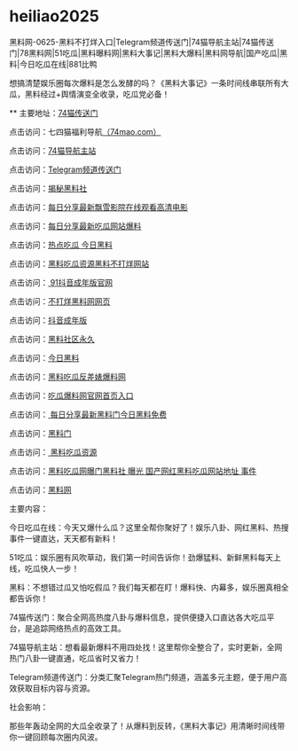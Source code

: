 # heiliao2025
黑料网-0625-黑料不打烊入口|Telegram频道传送门|74猫导航主站|74猫传送门|78黑料网|51吃瓜|黑料曝料网|黑料大事记|黑料大爆料|黑料网导航|国产吃瓜|黑料|今日吃瓜在线|881比鸭

想搞清楚娱乐圈每次爆料是怎么发酵的吗？《黑料大事记》一条时间线串联所有大瓜，黑料经过+舆情演变全收录，吃瓜党必备！

** 主要地址：<a href="https://74mao.com/">74猫传送门</a>

点击访问：七四猫福利导航<a href="https://74mao.com/">（74mao.com）</a>

点击访问：<a href="https://74mao.com/">74猫导航主站</a>

点击访问：<a href="https://74mao.com/">Telegram频道传送门</a>

点击访问：<a href="https://hl425.pages.dev/">揭秘黑料社</a>

点击访问：<a href="https://hl389.pages.dev/">每日分享最新飘雪影院在线观看高清电影</a>

点击访问：<a href="https://hl437.pages.dev/">每日分享最新吃瓜网站爆料</a>

点击访问：<a href="https://hl426.pages.dev/">热点吃瓜 今日黑料 </a>

点击访问：<a href="https://hl427.pages.dev/">黑料吃瓜资源黑料不打烊网站</a>

点击访问：<a href="https://dy2-06.pages.dev/"> 91抖音成年版官网</a>

点击访问：<a href="https://cg10-1.pages.dev/">不打烊黑料网网页</a>

点击访问：<a href="https://dy4-06.pages.dev/">抖音成年版</a>

点击访问：<a href="https://hl378.pages.dev/">黑料社区永久</a>

点击访问：<a href="https://hl443.pages.dev/">今日黑料</a>

点击访问：<a href="https://hl449.pages.dev/">黑料吃瓜反差婊爆料网</a>

点击访问：<a href="https://hl421.pages.dev/">吃瓜爆料网官网首页入口</a>

点击访问：<a href="https://hl419.pages.dev/"> 每日分享最新黑料门今日黑料免费</a>

点击访问：<a href="https://hl403.pages.dev/">黑料门</a>

点击访问：<a href="https://hl400.pages.dev/"> 黑料吃瓜资源</a>

点击访问：<a href="https://hl399.pages.dev/">黑料吃瓜网曝门黑料社 曝光 国产网红黑料吃瓜网站地址 事件</a>

点击访问：<a href="https://hl395.pages.dev/">黑料网</a>

主要内容：

今日吃瓜在线：今天又爆什么瓜？这里全帮你聚好了！娱乐八卦、网红黑料、热搜事件一键直达，天天都有新料！

51吃瓜：娱乐圈有风吹草动，我们第一时间告诉你！劲爆猛料、新鲜黑料每天上线，吃瓜快人一步！

黑料：不想错过瓜又怕吃假瓜？我们每天都在盯！爆料快、内幕多，娱乐圈真相全都告诉你！

74猫传送门：聚合全网高热度八卦与爆料信息，提供便捷入口直达各大吃瓜平台，是追踪网络热点的高效工具。

74猫导航主站：想看最新爆料不用四处找！这里帮你全整合了，实时更新，全网热门八卦一键直通，吃瓜省时又省力！

Telegram频道传送门：分类汇聚Telegram热门频道，涵盖多元主题，便于用户高效获取目标内容与资源。

社会影响：

那些年轰动全网的大瓜全收录了！从爆料到反转，《黑料大事记》用清晰时间线带你一键回顾每次圈内风波。

<span style="display:none;">[Canonical link](https://github.com/eee20250625/eee12）</span>
